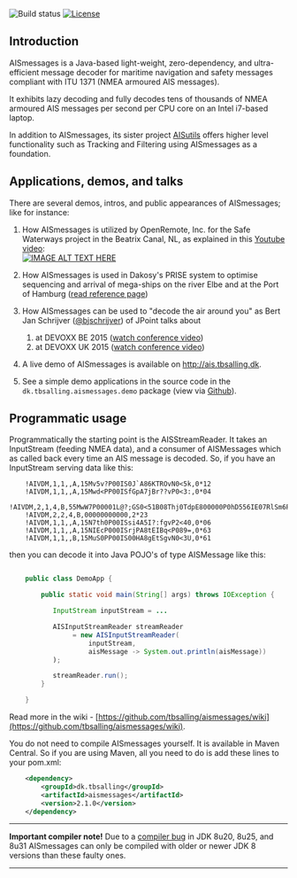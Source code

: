 ![Build status](https://travis-ci.org/tbsalling/aismessages.svg?branch=master)
[![License](http://img.shields.io/badge/license-CCANS3-green.svg)](https://github.com/tbsalling/aismessages/blob/master/LICENSE)

Introduction
---
AISmessages is a Java-based light-weight, zero-dependency, and ultra-efficient message decoder for maritime
navigation and safety messages compliant with ITU 1371 (NMEA armoured AIS messages).

It exhibits lazy decoding and fully decodes tens of thousands of NMEA armoured AIS messages per second per CPU
core on an Intel i7-based laptop.

In addition to AISmessages, its sister project [AISutils](https://github.com/tbsalling/aisutils) offers higher level functionality such as Tracking and Filtering using AISmessages as a foundation.

Applications, demos, and talks
---
There are several demos, intros, and public appearances of AISmessages; like for instance:

1. How AISmessages is utilized by OpenRemote, Inc. for the Safe Waterways project in the Beatrix Canal, NL, as explained in this [Youtube video](https://youtu.be/_pcH0KB5J2Q):<br>
[![IMAGE ALT TEXT HERE](http://img.youtube.com/vi/_pcH0KB5J2Q/0.jpg)](https://youtu.be/_pcH0KB5J2Q)

1. How AISmessages is used in Dakosy's PRISE system to optimise sequencing and arrival of mega-ships on the river Elbe and at the Port of Hamburg ([read reference page](https://www.dakosy.de/en/solutions/port-community-system/prise/))

1. How AISmessages can be used to "decode the air around you" as Bert Jan Schrijver ([@bjschrijver](https://twitter.com/bjschrijver)) of JPoint talks about 
	1. at DEVOXX BE 2015 ([watch conference video](https://www.youtube.com/watch?v=fOlz0OcZPjc))
	1. at DEVOXX UK 2015 ([watch conference video](https://www.parleys.com/tutorial/decoding-air-around-you-java-7-hardware)) 

1. A live demo of AISmessages is available on http://ais.tbsalling.dk. 

1. See a simple demo applications in the source code in the `dk.tbsalling.aismessages.demo` package (view via 
[Github](https://github.com/tbsalling/aismessages/tree/master/src/main/java/dk/tbsalling/aismessages/demo)). 

Programmatic usage
---
Programmatically the starting point is the AISStreamReader. It takes an InputStream (feeding
NMEA data), and a consumer of AISMessages which as called back every time an AIS message is decoded. So,
if you have an InputStream serving data like this:

```
    !AIVDM,1,1,,A,15Mv5v?P00IS0J`A86KTROvN0<5k,0*12
    !AIVDM,1,1,,A,15Mwd<PP00ISfGpA7jBr??vP0<3:,0*04
    !AIVDM,2,1,4,B,55MwW7P00001L@?;GS0<51B08Thj0TdpE800000P0hD556IE07RlSm6P0000,0*0B
    !AIVDM,2,2,4,B,00000000000,2*23
    !AIVDM,1,1,,A,15N7th0P00ISsi4A5I?:fgvP2<40,0*06
    !AIVDM,1,1,,A,15NIEcP000ISrjPA8tEIBq<P089=,0*63
    !AIVDM,1,1,,B,15MuS0PP00IS00HA8gEtSgvN0<3U,0*61
```

then you can decode it into Java POJO's of type AISMessage like this:

``` java

    public class DemoApp {

        public static void main(String[] args) throws IOException {

           InputStream inputStream = ...

           AISInputStreamReader streamReader
                = new AISInputStreamReader(
                    inputStream,
                    aisMessage -> System.out.println(aisMessage))
           );

           streamReader.run();
	    }

    }
```

Read more in the wiki - [https://github.com/tbsalling/aismessages/wiki](https://github.com/tbsalling/aismessages/wiki).

You do not need to compile AISmessages yourself. It is available in Maven Central. So if you are using Maven, 
all you need to do is add these lines to your pom.xml:

``` xml
	<dependency>
	    <groupId>dk.tbsalling</groupId>
	    <artifactId>aismessages</artifactId>
	    <version>2.1.0</version>
	</dependency>
```

---

**Important compiler note!** Due to a [compiler bug](https://bugs.openjdk.java.net/browse/JDK-8062253) in JDK 8u20, 8u25, and 8u31
AISmessages can only be compiled with older or newer JDK 8 versions than these faulty ones.

---
